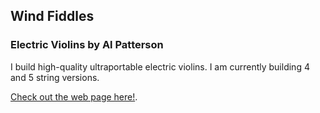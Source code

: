 ## Wind Fiddles

### Electric Violins by Al Patterson

I build high-quality ultraportable electric violins.
I am currently building 4 and 5 string versions.

[Check out the web page here!](./index.html).
